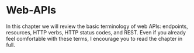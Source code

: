 # Web-APIs

In this chapter we will review the basic terminology of web APIs: endpoints, resources, HTTP
verbs, HTTP status codes, and REST. Even if you already feel comfortable with these terms, I
encourage you to read the chapter in full.
